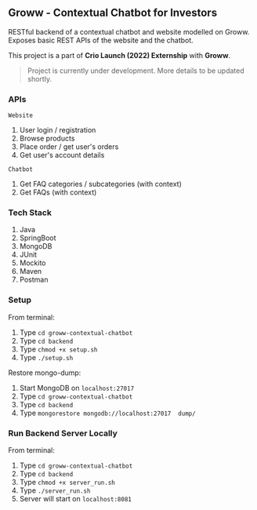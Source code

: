 ## Groww - Contextual Chatbot for Investors

RESTful backend of a contextual chatbot and website modelled on Groww. Exposes basic REST APIs of the website and the chatbot.

This project is a part of **Crio Launch (2022) Externship** with **Groww**.

> Project is currently under development. More details to be updated shortly.

### APIs

```Website```

1. User login / registration
2. Browse products
3. Place order / get user's orders
4. Get user's account details

```Chatbot```

1. Get FAQ categories / subcategories (with context)
2. Get FAQs (with context)

### Tech Stack

1. Java
2. SpringBoot
3. MongoDB
4. JUnit
5. Mockito
6. Maven
7. Postman

### Setup

From terminal:

1. Type `cd groww-contextual-chatbot`
2. Type `cd backend`
3. Type `chmod +x setup.sh`
4. Type `./setup.sh`

Restore mongo-dump:

1. Start MongoDB on `localhost:27017`
2. Type `cd groww-contextual-chatbot`
3. Type `cd backend`
4. Type `mongorestore mongodb://localhost:27017  dump/`

### Run Backend Server Locally

From terminal:

1. Type `cd groww-contextual-chatbot`
2. Type `cd backend`
3. Type `chmod +x server_run.sh`
4. Type `./server_run.sh`
5. Server will start on `localhost:8081`